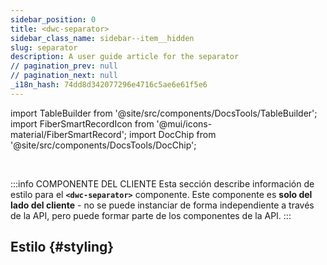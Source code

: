 ```yaml
---
sidebar_position: 0
title: <dwc-separator>
sidebar_class_name: sidebar--item__hidden
slug: separator
description: A user guide article for the separator
// pagination_prev: null
// pagination_next: null
_i18n_hash: 74dd8d342077296e4716c5ae6e61f5e6
---
```

import TableBuilder from '@site/src/components/DocsTools/TableBuilder';
import FiberSmartRecordIcon from '@mui/icons-material/FiberSmartRecord';
import DocChip from '@site/src/components/DocsTools/DocChip';

<DocChip chip='shadow' />

<br />

:::info COMPONENTE DEL CLIENTE
Esta sección describe información de estilo para el **`<dwc-separator>`** componente. Este componente es **solo del lado del cliente** - no se puede instanciar de forma independiente a través de la API, pero puede formar parte de los componentes de la API.
:::

## Estilo {#styling}

<TableBuilder name="dwc-separator" clientComponent />
